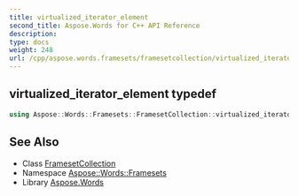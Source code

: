 ```yaml
---
title: virtualized_iterator_element
second_title: Aspose.Words for C++ API Reference
description: 
type: docs
weight: 248
url: /cpp/aspose.words.framesets/framesetcollection/virtualized_iterator_element/
---
```

## virtualized_iterator_element typedef




```cpp
using Aspose::Words::Framesets::FramesetCollection::virtualized_iterator_element =  typename iterator_holder_type::virtualized_iterator_element
```

## See Also

* Class [FramesetCollection](../)
* Namespace [Aspose::Words::Framesets](../../)
* Library [Aspose.Words](../../../)
